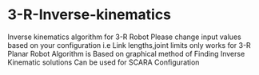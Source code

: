 # 3-R-Inverse-kinematics
Inverse kinematics algorithm for 3-R Robot
Please change input values based on your configuration i.e Link lengths,joint limits 
only works for 3-R Planar Robot
Algorithm is Based on graphical method of Finding Inverse Kinematic solutions
Can be used for SCARA Configuration 
